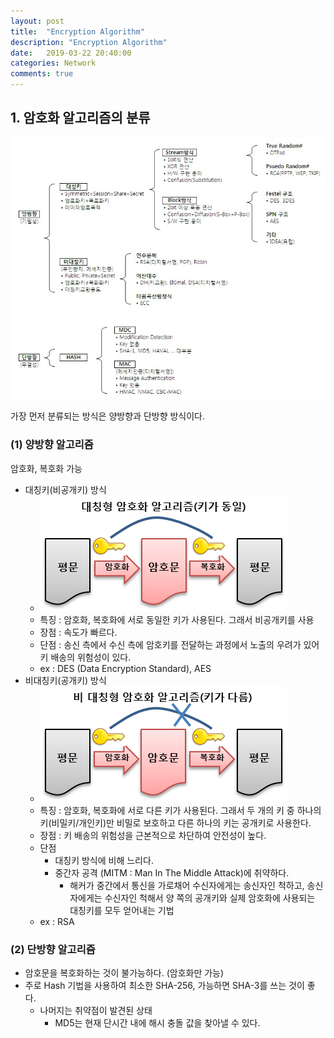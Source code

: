 ```yaml
---
layout: post
title:  "Encryption Algorithm"
description: "Encryption Algorithm"
date:   2019-03-22 20:40:00
categories: Network
comments: true
---
```

## 1. 암호화 알고리즘의 분류
![Encryption Algorithm](../../assets/Network/6.PNG)

가장 먼저 분류되는 방식은 양방향과 단방향 방식이다.

### (1) 양방향 알고리즘
암호화, 복호화 가능
- 대칭키(비공개키) 방식
  - ![대칭키 방식](../../assets/Network/7.PNG)
  - 특징 : 암호화, 복호화에 서로 동일한 키가 사용된다. 그래서 비공개키를 사용
  - 장점 : 속도가 빠르다.
  - 단점 : 송신 측에서 수신 측에 암호키를 전달하는 과정에서 노출의 우려가 있어 키 배송의 위험성이 있다.
  - ex : DES (Data Encryption Standard), AES
- 비대칭키(공개키) 방식
  - ![비대칭키 방식](../../assets/Network/8.PNG)
  - 특징 : 암호화, 복호화에 서로 다른 키가 사용된다. 그래서 두 개의 키 중 하나의 키(비밀키/개인키)만 비밀로 보호하고 다른 하나의 키는 공개키로 사용한다.
  - 장점 : 키 배송의 위험성을 근본적으로 차단하여 안전성이 높다.
  - 단점
    - 대칭키 방식에 비해 느리다.
    - 중간자 공격 (MITM : Man In The Middle Attack)에 취약하다.
      - 해커가 중간에서 통신을 가로채어 수신자에게는 송신자인 척하고, 송신자에게는 수신자인 척해서 양 쪽의 공개키와 실제 암호화에 사용되는 대칭키를 모두 얻어내는 기법
  - ex : RSA

### (2) 단방향 알고리즘
- 암호문을 복호화하는 것이 불가능하다. (암호화만 가능)
- 주로 Hash 기법을 사용하여 최소한 SHA-256, 가능하면 SHA-3를 쓰는 것이 좋다.
  - 나머지는 취약점이 발견된 상태
    - MD5는 현재 단시간 내에 해시 충돌 값을 찾아낼 수 있다.